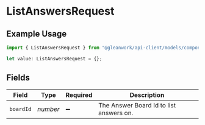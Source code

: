 # ListAnswersRequest

## Example Usage

```typescript
import { ListAnswersRequest } from "@gleanwork/api-client/models/components";

let value: ListAnswersRequest = {};
```

## Fields

| Field                                   | Type                                    | Required                                | Description                             |
| --------------------------------------- | --------------------------------------- | --------------------------------------- | --------------------------------------- |
| `boardId`                               | *number*                                | :heavy_minus_sign:                      | The Answer Board Id to list answers on. |